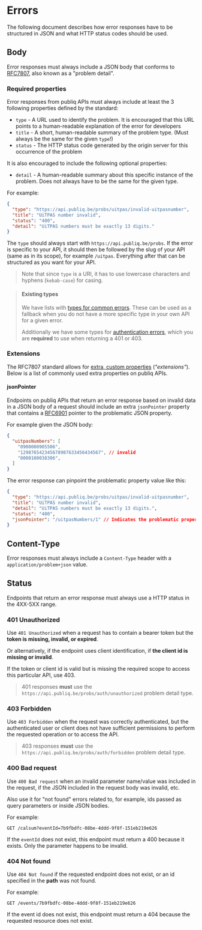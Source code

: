 # Errors

The following document describes how error responses have to be structured in JSON and what HTTP status codes should be used.

## Body

Error responses must always include a JSON body that conforms to [RFC7807](https://datatracker.ietf.org/doc/html/rfc7807), also known as a "problem detail".

### Required properties

Error responses from publiq APIs must always include at least the 3 following properties defined by the standard:

*   `type` - A URL used to identify the problem. It is encouraged that this URL points to a human-readable explanation of the error for developers
*   `title` - A short, human-readable summary of the problem type. (Must always be the same for the given `type`!)
*   `status` - The HTTP status code generated by the origin server for this occurrence of the problem

It is also encouraged to include the following optional properties:

*   `detail` - A human-readable summary about this specific instance of the problem. Does not always have to be the same for the given type.

For example:

```json
{
  "type": "https://api.publiq.be/probs/uitpas/invalid-uitpasnumber",
  "title": "UiTPAS number invalid",
  "status": "400",
  "detail": "UiTPAS numbers must be exactly 13 digits."
}
```

The `type` should always start with `https://api.publiq.be/probs`. If the error is specific to your API, it should then be followed by the slug of your API (same as in its scope), for example `/uitpas`. Everything after that can be structured as you want for your API.

> Note that since `type` is a URI, it has to use lowercase characters and hyphens (`kebab-case`) for casing.

<!-- theme: success -->

> #### Existing types
>
> We have lists with [types for common errors](https://publiq.stoplight.io/docs/errors). These can be used as a fallback when you do not have a more specific type in your own API for a given error.
>
> Additionally we have some types for [authentication errors](https://publiq.stoplight.io/docs/authentication/docs/errors.md), which you are **required** to use when returning a 401 or 403.

### Extensions

The RFC7807 standard allows for [extra, custom properties](https://datatracker.ietf.org/doc/html/rfc7807#section-3.2) (*"extensions"*). Below is a list of commonly used extra properties on publiq APIs.

#### jsonPointer

Endpoints on publiq APIs that return an error response based on invalid data in a JSON body of a request should include an extra `jsonPointer` property that contains a [RFC6901](https://datatracker.ietf.org/doc/html/rfc6901) pointer to the problematic JSON property.

For example given the JSON body:

```json
{
  "uitpasNumbers": [
    "0900000905506",
    "129876542345678987633456434567", // invalid
    "0000100038306",
  ]
}
```

The error response can pinpoint the problematic property value like this:

```json
{
  "type": "https://api.publiq.be/probs/uitpas/invalid-uitpasnumber",
  "title": "UiTPAS number invalid",
  "detail": "UiTPAS numbers must be exactly 13 digits.",
  "status": "400",
  "jsonPointer": "/uitpasNumbers/1" // Indicates the problematic property value
}
```

## Content-Type

Error responses must always include a `Content-Type` header with a `application/problem+json` value.

## Status

Endpoints that return an error response must always use a HTTP status in the 4XX-5XX range.

### 401 Unauthorized

Use `401 Unauthorized` when a request has to contain a bearer token but the **token is missing, invalid, or expired**.

Or alternatively, if the endpoint uses client identification, if **the client id is missing or invalid**.

If the token or client id is valid but is missing the required scope to access this particular API, use 403.

<!-- theme: warning -->

> 401 responses **must** use the `https://api.publiq.be/probs/auth/unauthorized` problem detail type.

### 403 Forbidden

Use `403 Forbidden` when the request was correctly authenticated, but the authenticated user or client does not have sufficient permissions to perform the requested operation or to access the API.

<!-- theme: warning -->

> 403 responses **must** use the `https://api.publiq.be/probs/auth/forbidden` problem detail type.

### 400 Bad request

Use `400 Bad request` when an invalid parameter name/value was included in the request, if the JSON included in the request body was invalid, etc.

Also use it for "not found" errors related to, for example, ids passed as query parameters or inside JSON bodies.

For example:

    GET /calsum?eventId=7b9fbdfc-08be-4ddd-9f8f-151eb219e626

If the `eventId` does not exist, this endpoint must return a 400 because it exists. Only the  parameter happens to be invalid.

### 404 Not found

Use `404 Not found` if the requested endpoint does not exist, or an id specified in the **path** was not found.

For example:

    GET /events/7b9fbdfc-08be-4ddd-9f8f-151eb219e626

If the event id does not exist, this endpoint must return a 404 because the requested resource does not exist.
